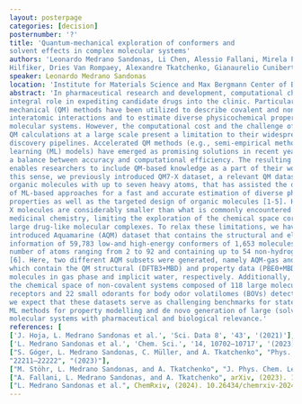```yaml
---
layout: posterpage
categories: [decision]
posternumber: '?'
title: 'Quantum-mechanical exploration of conformers and
solvent effects in complex molecular systems'
authors: 'Leonardo Medrano Sandonas, Li Chen, Alessio Fallani, Mirela Puleva, Mathias
Hilfiker, Dries Van Rompaey, Alexandre Tkatchenko, Gianaurelio Cuniberti'
speaker: Leonardo Medrano Sandonas
location: 'Institute for Materials Science and Max Bergmann Center of Biomaterials'
abstract: 'In pharmaceutical research and development, computational chemistry can play an
integral role in expediting candidate drugs into the clinic. Particularly, quantum-
mechanical (QM) methods have been utilized to describe covalent and non-covalent
interatomic interactions and to estimate diverse physicochemical properties of
molecular systems. However, the computational cost and the challenge of conducting
QM calculations at a large scale present a limitation to their widespread use in drug
discovery pipelines. Accelerated QM methods (e.g., semi-empirical methods, machine
learning (ML) models) have emerged as promising solutions in recent years, offering
a balance between accuracy and computational efficiency. The resulting acceleration
enables researchers to include QM-based knowledge as a part of their workflow. In
this sense, we previously introduced QM7-X dataset, a relevant QM dataset of small
organic molecules with up to seven heavy atoms, that has assisted the development
of ML-based approaches for a fast and accurate estimation of diverse physicochemical
properties as well as the targeted design of organic molecules [1-5]. However, QM7-
X molecules are considerably smaller than what is commonly encountered in modern
medicinal chemistry, limiting the exploration of the chemical space corresponding to
large drug-like molecular complexes. To relax these limitations, we have recently
introduced Aquamarine (AQM) dataset that contains the structural and electronic
information of 59,783 low-and high-energy conformers of 1,653 molecules with a total
number of atoms ranging from 2 to 92 and containing up to 54 non-hydrogen atoms
[6]. Here, two different AQM subsets were generated, namely AQM-gas and AQM-sol,
which contain the QM structural (DFTB3+MBD) and property data (PBE0+MBD) of
molecules in gas phase and implicit water, respectively. Additionally, we have explored
the chemical space of non-covalent systems composed of 118 large molecular
receptors and 22 small odorants for body odor volatilomes (BOVs) detection. As such,
we expect that these datasets serve as challenging benchmarks for state-of-the-art
ML methods for property modelling and de novo generation of large (solvated)
molecular systems with pharmaceutical and biological relevance.'
references: [
['J. Hoja, L. Medrano Sandonas et al.', 'Sci. Data 8', '43', '(2021)'],
['L. Medrano Sandonas et al.', 'Chem. Sci.', '14, 10702–10717', '(2023)'],
["S. Góger, L. Medrano Sandonas, C. Müller, and A. Tkatchenko", "Phys. Chem. Chem. Phys. 25",
"22211–22222", "(2023)"],
["M. Stöhr, L. Medrano Sandonas, and A. Tkatchenko", "J. Phys. Chem. Lett. 11", "6835–6843", (2020)],
["A. Fallani, L. Medrano Sandonas, and A. Tkatchenko", arXiv, (2023). 10.48550/arXiv.2309.00506],
["L. Medrano Sandonas et al.", ChemRxiv, (2024). 10.26434/chemrxiv-2024-685qb]]
---
```

